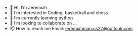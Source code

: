 - 👋 Hi, I’m Jeremiah 
- 👀 I’m interested in Coding, basketball and chess
- 🌱 I’m currently learning python
- 💞️ I’m looking to collaborate on ...
- 📫 How to reach me Email: jeremiahmarcos27@outlook.com

<!---
jmarcos00312/jmarcos00312 is a ✨ special ✨ repository because its `README.md` (this file) appears on your GitHub profile.
You can click the Preview link to take a look at your changes.
--->
